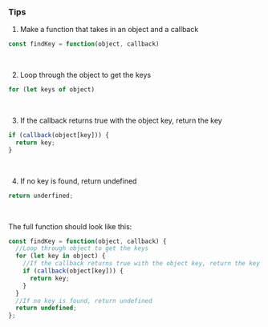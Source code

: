 ### Tips

1. Make a function that takes in an object and a callback
```js
const findKey = function(object, callback)
```

</br>

2. Loop through the object to get the keys
```js
for (let keys of object)
```

</br>

3. If the callback returns true with the object key, return the key
```js
if (callback(object[key])) {
  return key;
}
```

</br>

4. If no key is found, return undefined
```js
return underfined;
```

</br>

The full function should look like this:
```js
const findKey = function(object, callback) {
  //Loop through object to get the keys
  for (let key in object) {
    //If the callback returns true with the object key, return the key
    if (callback(object[key])) {
      return key;
    }
  }
  //If no key is found, return undefined
  return undefined;
};
```